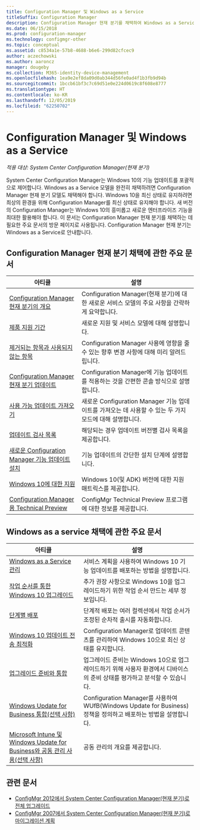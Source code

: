 ```yaml
---
title: Configuration Manager 및 Windows as a Service
titleSuffix: Configuration Manager
description: Configuration Manager 현재 분기를 채택하여 Windows as a Service를 지원하는 데 필요한 기본 정보를 얻을 수 있습니다.
ms.date: 06/15/2018
ms.prod: configuration-manager
ms.technology: configmgr-other
ms.topic: conceptual
ms.assetid: c8534a1e-57b8-4688-b6e6-299d82cfcec9
author: aczechowski
ms.author: aaroncz
manager: dougeby
ms.collection: M365-identity-device-management
ms.openlocfilehash: 1ea9e2ef8da09d0ab344d56fe0ad4f1b3fb9d94b
ms.sourcegitcommit: 1bccb61bf3c7c69d51e0e224d0619c8f608e8777
ms.translationtype: HT
ms.contentlocale: ko-KR
ms.lasthandoff: 12/05/2019
ms.locfileid: "62250702"
---
```

# <a name="configuration-manager-and-windows-as-a-service"></a>Configuration Manager 및 Windows as a Service

*적용 대상: System Center Configuration Manager(현재 분기)*

System Center Configuration Manager는 Windows 10의 기능 업데이트를 포괄적으로 제어합니다. Windows as a Service 모델을 완전히 채택하려면 Configuration Manager 현재 분기 모델도 채택해야 합니다. Windows 10을 최신 상태로 유지하려면 최상의 환경을 위해 Configuration Manager를 최신 상태로 유지해야 합니다. 새 버전의 Configuration Manager는 Windows 10의 흥미롭고 새로운 엔터프라이즈 기능을 최대한 활용해야 합니다. 이 문서는 Configuration Manager 현재 분기를 채택하는 데 필요한 주요 문서의 방문 페이지로 사용됩니다. Configuration Manager 현재 분기는 Windows as a Service로 안내합니다.

## <a name="key-articles-about-adopting-configuration-manager-current-branch"></a>Configuration Manager 현재 분기 채택에 관한 주요 문서

| 아티클        | 설명          | 
| ------------- |-------------|
|[Configuration Manager 현재 분기의 개요](/sccm/core/plan-design/changes/whats-new-incremental-versions)|Configuration Manager(현재 분기)에 대한 새로운 서비스 모델의 주요 사항을 간략하게 요약합니다.|
|[제품 지원 기간](/sccm/core/servers/manage/current-branch-versions-supported)|새로운 지원 및 서비스 모델에 대해 설명합니다.|
|[제거되는 항목과 사용되지 않는 항목](/sccm//core/plan-design/changes/deprecated/removed-and-deprecated)|Configuration Manager 사용에 영향을 줄 수 있는 향후 변경 사항에 대해 미리 알려드립니다.|
|[Configuration Manager 현재 분기 업데이트](/sccm/core/servers/manage/updates)|Configuration Manager에 기능 업데이트를 적용하는 것을 간편한 콘솔 방식으로 설명합니다.|
|[사용 가능 업데이트 가져오기](/sccm/core/servers/manage/install-in-console-updates#get-available-updates)|새로운 Configuration Manager 기능 업데이트를 가져오는 데 사용할 수 있는 두 가지 모드에 대해 설명합니다.|
|[업데이트 검사 목록](/sccm/core/servers/manage/install-in-console-updates#bkmk_beforeinstall)|해당되는 경우 업데이트 버전별 검사 목록을 제공합니다.| 
|[새로운 Configuration Manager 기능 업데이트 설치](/sccm/core/servers/manage/install-in-console-updates#bkmk_install)|기능 업데이트의 간단한 설치 단계에 설명합니다.|
|[Windows 10에 대한 지원](/sccm/core/plan-design/configs/support-for-windows-10)|Windows 10(및 ADK) 버전에 대한 지원 매트릭스를 제공합니다.|
|[Configuration Manager용 Technical Preview](/sccm/core/get-started/technical-preview)|ConfigMgr Technical Preview 프로그램에 대한 정보를 제공합니다.|


## <a name="key-articles-about-adopting-windows-as-a-service"></a>Windows as a service 채택에 관한 주요 문서

| 아티클        | 설명          | 
| ------------- |-------------|
|[Windows as a Service 관리](/sccm/osd/deploy-use/manage-windows-as-a-service)|서비스 계획을 사용하여 Windows 10 기능 업데이트를 배포하는 방법을 설명합니다.|
|[작업 순서를 통한 Windows 10 업그레이드](/sccm/osd/deploy-use/create-a-task-sequence-to-upgrade-an-operating-system)|추가 권장 사항으로 Windows 10을 업그레이드하기 위한 작업 순서 만드는 세부 정보입니다.|
|[단계별 배포](/sccm/osd/deploy-use/create-phased-deployment-for-task-sequence)|단계적 배포는 여러 컬렉션에서 작업 순서가 조정된 순차적 출시를 자동화합니다.|  
|[Windows 10 업데이트 전송 최적화](/sccm/sum/deploy-use/optimize-windows-10-update-delivery)|Configuration Manager로 업데이트 콘텐츠를 관리하여 Windows 10으로 최신 상태를 유지합니다.|
|[업그레이드 준비와 통합](/sccm/core/clients/manage/upgrade/upgrade-analytics)|업그레이드 준비는 Windows 10으로 업그레이드하기 위해 사용자 환경에서 디바이스의 준비 상태를 평가하고 분석할 수 있습니다.| 
|[Windows Update for Business 통합(선택 사항)](/sccm/sum/deploy-use/integrate-windows-update-for-business-windows-10)|Configuration Manager를 사용하여 WUfB(Windows Update for Business) 정책을 정의하고 배포하는 방법을 설명합니다.|
|[Microsoft Intune 및 Windows Update for Business와 공동 관리 사용(선택 사항)](/sccm/comanage/overview)|공동 관리의 개요를 제공합니다.| 


## <a name="related-articles"></a>관련 문서

- [ConfigMgr 2012에서 System Center Configuration Manager(현재 분기)로 전체 업그레이드](/sccm/core/servers/deploy/install/upgrade-to-configuration-manager)
- [ConfigMgr 2007에서 System Center Configuration Manager(현재 분기)로 마이그레이션 계획](/sccm/core/migration/planning-for-migration)
